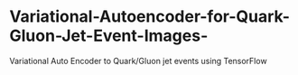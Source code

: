 # Variational-Autoencoder-for-Quark-Gluon-Jet-Event-Images-
Variational Auto Encoder to Quark/Gluon jet events using TensorFlow
